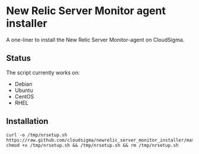# New Relic Server Monitor agent installer

A one-liner to install the New Relic Server Monitor-agent on CloudSigma.

## Status

The script currently works on:

 * Debian
 * Ubuntu
 * CentOS
 * RHEL

## Installation

    curl -o /tmp/nrsetup.sh https://raw.github.com/cloudsigma/newrelic_server_monitor_installer/master/install.sh
    chmod +x /tmp/nrsetup.sh && /tmp/nrsetup.sh && rm /tmp/nrsetup.sh
